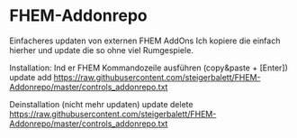 # FHEM-Addonrepo
Einfacheres updaten von externen FHEM AddOns
Ich kopiere die einfach hierher und update die so ohne viel Rumgespiele.

Installation:
Ind er FHEM Kommandozeile ausführen (copy&paste + [Enter])
update add https://raw.githubusercontent.com/steigerbalett/FHEM-Addonrepo/master/controls_addonrepo.txt


Deinstallation (nicht mehr updaten)
update delete  https://raw.githubusercontent.com/steigerbalett/FHEM-Addonrepo/master/controls_addonrepo.txt

